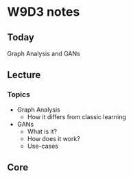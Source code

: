 # W9D3 notes

## Today

Graph Analysis and GANs

## Lecture

### Topics

- Graph Analysis
  - How it differs from classic learning
- GANs
  - What is it?
  - How does it work?
  - Use-cases

## Core

